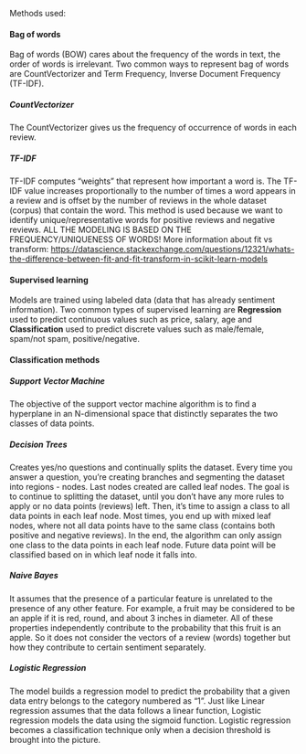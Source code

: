Methods used: 
#### Bag of words
Bag of words (BOW) cares about the frequency of the words in text, the order of words is irrelevant.
Two common ways to represent bag of words are CountVectorizer and Term Frequency, Inverse Document Frequency (TF-IDF). 
##### CountVectorizer
The CountVectorizer gives us the frequency of occurrence of words in each review. 
##### TF-IDF 
TF-IDF computes “weights” that represent how important a word is. The TF-IDF value increases proportionally to the 
number of times a word appears in a review and is offset by the number of reviews in the whole dataset (corpus) that 
contain the word. This method is used because we want to identify unique/representative words for positive reviews and 
negative reviews. ALL THE MODELING IS BASED ON THE FREQUENCY/UNIQUENESS OF WORDS! More information about fit vs transform: 
https://datascience.stackexchange.com/questions/12321/whats-the-difference-between-fit-and-fit-transform-in-scikit-learn-models
#### Supervised learning
Models are trained using labeled data (data that has already sentiment information).
Two common types of supervised learning are **Regression** used to predict continuous values such as price, salary, age 
and **Classification** used to predict discrete values such as male/female, spam/not spam, positive/negative.
#### Classification methods
##### Support Vector Machine
The objective of the support vector machine algorithm is to find a hyperplane in an N-dimensional space that distinctly 
separates the two classes of data points.
##### Decision Trees
Creates yes/no questions and continually splits the dataset. Every time you answer a question, you’re creating branches 
and segmenting the dataset into regions - nodes. Last nodes created are called leaf nodes. The goal is to continue to 
splitting the dataset, until you don’t have any more rules to apply or no data points (reviews) left. Then, it’s time 
to assign a class to all data points in each leaf node. Most times, you end up with mixed leaf nodes, where not all 
data points have to the same class (contains both positive and negative reviews).
In the end, the algorithm can only assign one class to the data points in each leaf node. Future data point will be 
classified based on in which leaf node it falls into.
##### Naive Bayes
It assumes that the presence of a particular feature is unrelated to the 
presence of any other feature. For example, a fruit may be considered to be an apple if it is red, round, and about 3 
inches in diameter. All of these properties independently contribute to the probability that this fruit is an apple. 
So it does not consider the vectors of a review (words) together but how they contribute to certain sentiment separately.
##### Logistic Regression
The model builds a regression model to predict the probability that a given data entry belongs to the category 
numbered as “1”. Just like Linear regression assumes that the data follows a linear function, 
Logistic regression models the data using the sigmoid function.
Logistic regression becomes a classification technique only when a decision threshold is brought into the picture. 
